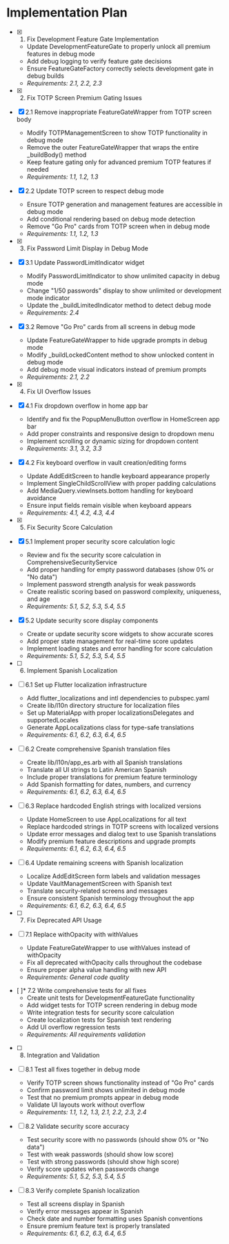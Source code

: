 # Implementation Plan

- [x] 1. Fix Development Feature Gate Implementation











  - Update DevelopmentFeatureGate to properly unlock all premium features in debug mode
  - Add debug logging to verify feature gate decisions
  - Ensure FeatureGateFactory correctly selects development gate in debug builds
  - _Requirements: 2.1, 2.2, 2.3_

- [x] 2. Fix TOTP Screen Premium Gating Issues





- [x] 2.1 Remove inappropriate FeatureGateWrapper from TOTP screen body


  - Modify TOTPManagementScreen to show TOTP functionality in debug mode
  - Remove the outer FeatureGateWrapper that wraps the entire _buildBody() method
  - Keep feature gating only for advanced premium TOTP features if needed
  - _Requirements: 1.1, 1.2, 1.3_

- [x] 2.2 Update TOTP screen to respect debug mode


  - Ensure TOTP generation and management features are accessible in debug mode
  - Add conditional rendering based on debug mode detection
  - Remove "Go Pro" cards from TOTP screen when in debug mode
  - _Requirements: 1.1, 1.2, 1.3_

- [x] 3. Fix Password Limit Display in Debug Mode


- [x] 3.1 Update PasswordLimitIndicator widget

  - Modify PasswordLimitIndicator to show unlimited capacity in debug mode
  - Change "1/50 passwords" display to show unlimited or development mode indicator
  - Update the _buildLimitedIndicator method to detect debug mode
  - _Requirements: 2.4_

- [x] 3.2 Remove "Go Pro" cards from all screens in debug mode

  - Update FeatureGateWrapper to hide upgrade prompts in debug mode
  - Modify _buildLockedContent method to show unlocked content in debug mode
  - Add debug mode visual indicators instead of premium prompts
  - _Requirements: 2.1, 2.2_

- [x] 4. Fix UI Overflow Issues







- [x] 4.1 Fix dropdown overflow in home app bar




  - Identify and fix the PopupMenuButton overflow in HomeScreen app bar
  - Add proper constraints and responsive design to dropdown menu
  - Implement scrolling or dynamic sizing for dropdown content
  - _Requirements: 3.1, 3.2, 3.3_

- [x] 4.2 Fix keyboard overflow in vault creation/editing forms




  - Update AddEditScreen to handle keyboard appearance properly
  - Implement SingleChildScrollView with proper padding calculations
  - Add MediaQuery.viewInsets.bottom handling for keyboard avoidance
  - Ensure input fields remain visible when keyboard appears
  - _Requirements: 4.1, 4.2, 4.3, 4.4_

- [x] 5. Fix Security Score Calculation





- [x] 5.1 Implement proper security score calculation logic


  - Review and fix the security score calculation in ComprehensiveSecurityService
  - Add proper handling for empty password databases (show 0% or "No data")
  - Implement password strength analysis for weak passwords
  - Create realistic scoring based on password complexity, uniqueness, and age
  - _Requirements: 5.1, 5.2, 5.3, 5.4, 5.5_

- [x] 5.2 Update security score display components


  - Create or update security score widgets to show accurate scores
  - Add proper state management for real-time score updates
  - Implement loading states and error handling for score calculation
  - _Requirements: 5.1, 5.2, 5.3, 5.4, 5.5_

- [ ] 6. Implement Spanish Localization
- [ ] 6.1 Set up Flutter localization infrastructure
  - Add flutter_localizations and intl dependencies to pubspec.yaml
  - Create lib/l10n directory structure for localization files
  - Set up MaterialApp with proper localizationsDelegates and supportedLocales
  - Generate AppLocalizations class for type-safe translations
  - _Requirements: 6.1, 6.2, 6.3, 6.4, 6.5_

- [ ] 6.2 Create comprehensive Spanish translation files
  - Create lib/l10n/app_es.arb with all Spanish translations
  - Translate all UI strings to Latin American Spanish
  - Include proper translations for premium feature terminology
  - Add Spanish formatting for dates, numbers, and currency
  - _Requirements: 6.1, 6.2, 6.3, 6.4, 6.5_

- [ ] 6.3 Replace hardcoded English strings with localized versions
  - Update HomeScreen to use AppLocalizations for all text
  - Replace hardcoded strings in TOTP screens with localized versions
  - Update error messages and dialog text to use Spanish translations
  - Modify premium feature descriptions and upgrade prompts
  - _Requirements: 6.1, 6.2, 6.3, 6.4, 6.5_

- [ ] 6.4 Update remaining screens with Spanish localization
  - Localize AddEditScreen form labels and validation messages
  - Update VaultManagementScreen with Spanish text
  - Translate security-related screens and messages
  - Ensure consistent Spanish terminology throughout the app
  - _Requirements: 6.1, 6.2, 6.3, 6.4, 6.5_

- [ ] 7. Fix Deprecated API Usage
- [ ] 7.1 Replace withOpacity with withValues
  - Update FeatureGateWrapper to use withValues instead of withOpacity
  - Fix all deprecated withOpacity calls throughout the codebase
  - Ensure proper alpha value handling with new API
  - _Requirements: General code quality_

- [ ]* 7.2 Write comprehensive tests for all fixes
  - Create unit tests for DevelopmentFeatureGate functionality
  - Add widget tests for TOTP screen rendering in debug mode
  - Write integration tests for security score calculation
  - Create localization tests for Spanish text rendering
  - Add UI overflow regression tests
  - _Requirements: All requirements validation_

- [ ] 8. Integration and Validation
- [ ] 8.1 Test all fixes together in debug mode
  - Verify TOTP screen shows functionality instead of "Go Pro" cards
  - Confirm password limit shows unlimited in debug mode
  - Test that no premium prompts appear in debug mode
  - Validate UI layouts work without overflow
  - _Requirements: 1.1, 1.2, 1.3, 2.1, 2.2, 2.3, 2.4_

- [ ] 8.2 Validate security score accuracy
  - Test security score with no passwords (should show 0% or "No data")
  - Test with weak passwords (should show low score)
  - Test with strong passwords (should show high score)
  - Verify score updates when passwords change
  - _Requirements: 5.1, 5.2, 5.3, 5.4, 5.5_

- [ ] 8.3 Verify complete Spanish localization
  - Test all screens display in Spanish
  - Verify error messages appear in Spanish
  - Check date and number formatting uses Spanish conventions
  - Ensure premium feature text is properly translated
  - _Requirements: 6.1, 6.2, 6.3, 6.4, 6.5_